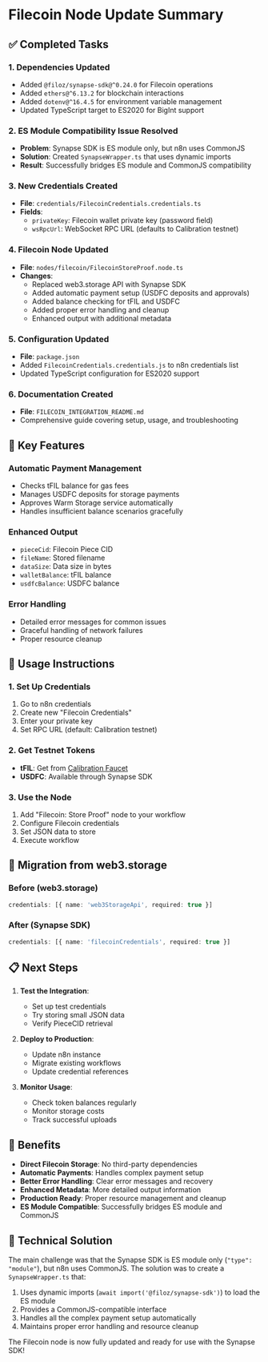 # Filecoin Node Update Summary

## ✅ Completed Tasks

### 1. Dependencies Updated
- Added `@filoz/synapse-sdk@^0.24.0` for Filecoin operations
- Added `ethers@^6.13.2` for blockchain interactions
- Added `dotenv@^16.4.5` for environment variable management
- Updated TypeScript target to ES2020 for BigInt support

### 2. ES Module Compatibility Issue Resolved
- **Problem**: Synapse SDK is ES module only, but n8n uses CommonJS
- **Solution**: Created `SynapseWrapper.ts` that uses dynamic imports
- **Result**: Successfully bridges ES module and CommonJS compatibility

### 3. New Credentials Created
- **File**: `credentials/FilecoinCredentials.credentials.ts`
- **Fields**:
  - `privateKey`: Filecoin wallet private key (password field)
  - `wsRpcUrl`: WebSocket RPC URL (defaults to Calibration testnet)

### 4. Filecoin Node Updated
- **File**: `nodes/filecoin/FilecoinStoreProof.node.ts`
- **Changes**:
  - Replaced web3.storage API with Synapse SDK
  - Added automatic payment setup (USDFC deposits and approvals)
  - Added balance checking for tFIL and USDFC
  - Added proper error handling and cleanup
  - Enhanced output with additional metadata

### 5. Configuration Updated
- **File**: `package.json`
- Added `FilecoinCredentials.credentials.js` to n8n credentials list
- Updated TypeScript configuration for ES2020 support

### 6. Documentation Created
- **File**: `FILECOIN_INTEGRATION_README.md`
- Comprehensive guide covering setup, usage, and troubleshooting

## 🔧 Key Features

### Automatic Payment Management
- Checks tFIL balance for gas fees
- Manages USDFC deposits for storage payments
- Approves Warm Storage service automatically
- Handles insufficient balance scenarios gracefully

### Enhanced Output
- `pieceCid`: Filecoin Piece CID
- `fileName`: Stored filename
- `dataSize`: Data size in bytes
- `walletBalance`: tFIL balance
- `usdfcBalance`: USDFC balance

### Error Handling
- Detailed error messages for common issues
- Graceful handling of network failures
- Proper resource cleanup

## 🚀 Usage Instructions

### 1. Set Up Credentials
1. Go to n8n credentials
2. Create new "Filecoin Credentials"
3. Enter your private key
4. Set RPC URL (default: Calibration testnet)

### 2. Get Testnet Tokens
- **tFIL**: Get from [Calibration Faucet](https://faucet.calibration.fildev.network/)
- **USDFC**: Available through Synapse SDK

### 3. Use the Node
1. Add "Filecoin: Store Proof" node to your workflow
2. Configure Filecoin credentials
3. Set JSON data to store
4. Execute workflow

## 🔄 Migration from web3.storage

### Before (web3.storage)
```typescript
credentials: [{ name: 'web3StorageApi', required: true }]
```

### After (Synapse SDK)
```typescript
credentials: [{ name: 'filecoinCredentials', required: true }]
```

## 📋 Next Steps

1. **Test the Integration**:
   - Set up test credentials
   - Try storing small JSON data
   - Verify PieceCID retrieval

2. **Deploy to Production**:
   - Update n8n instance
   - Migrate existing workflows
   - Update credential references

3. **Monitor Usage**:
   - Check token balances regularly
   - Monitor storage costs
   - Track successful uploads

## 🎯 Benefits

- **Direct Filecoin Storage**: No third-party dependencies
- **Automatic Payments**: Handles complex payment setup
- **Better Error Handling**: Clear error messages and recovery
- **Enhanced Metadata**: More detailed output information
- **Production Ready**: Proper resource management and cleanup
- **ES Module Compatible**: Successfully bridges ES module and CommonJS

## 🔧 Technical Solution

The main challenge was that the Synapse SDK is ES module only (`"type": "module"`), but n8n uses CommonJS. The solution was to create a `SynapseWrapper.ts` that:

1. Uses dynamic imports (`await import('@filoz/synapse-sdk')`) to load the ES module
2. Provides a CommonJS-compatible interface
3. Handles all the complex payment setup automatically
4. Maintains proper error handling and resource cleanup

The Filecoin node is now fully updated and ready for use with the Synapse SDK!
